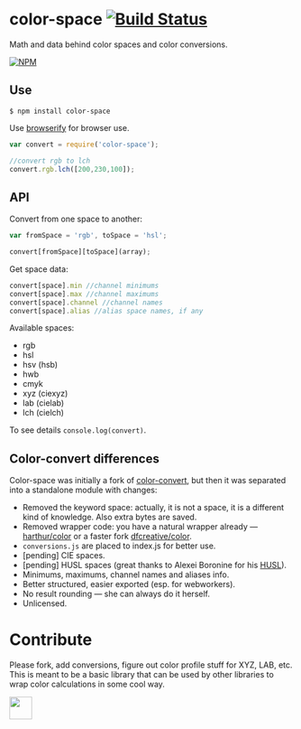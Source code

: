 # color-space [![Build Status](https://travis-ci.org/dfcreative/color-space.svg?branch=master)](https://travis-ci.org/dfcreative/color-space)

Math and data behind color spaces and color conversions.

[![NPM](https://nodei.co/npm/color-space.png?downloads=true&downloadRank=true&stars=true)](https://nodei.co/npm/color-space/)



## Use

`$ npm install color-space`

Use [browserify](https://github.com/substack/node-browserify) for browser use.

```js
var convert = require('color-space');

//convert rgb to lch
convert.rgb.lch([200,230,100]);
```

## API

Convert from one space to another:

```js
var fromSpace = 'rgb', toSpace = 'hsl';

convert[fromSpace][toSpace](array);
```

Get space data:

```js
convert[space].min //channel minimums
convert[space].max //channel maximums
convert[space].channel //channel names
convert[space].alias //alias space names, if any
```

Available spaces:

* rgb
* hsl
* hsv (hsb)
* hwb
* cmyk
* xyz (ciexyz)
* lab (cielab)
* lch (cielch)


To see details `console.log(convert)`.



## Color-convert differences

Color-space was initially a fork of [color-convert](https://github.com/harthur/color-convert), but then it was separated into a standalone module with changes:

* Removed the keyword space: actually, it is not a space, it is a different kind of knowledge. Also extra bytes are saved.
* Removed wrapper code: you have a natural wrapper already — [harthur/color](https://github.com/harthur/color) or a faster fork [dfcreative/color](https://github.com/dfcreative/color).
* `conversions.js` are placed to index.js for better use.
* [pending] CIE spaces.
* [pending] HUSL spaces (great thanks to Alexei Boronine for his [HUSL](https://github.com/boronine/husl)).
* Minimums, maximums, channel names and aliases info.
* Better structured, easier exported (esp. for webworkers).
* No result rounding — she can always do it herself.
* Unlicensed.

# Contribute

Please fork, add conversions, figure out color profile stuff for XYZ, LAB, etc. This is meant to be a basic library that can be used by other libraries to wrap color calculations in some cool way.



<a href="http://unlicense.org/UNLICENSE"><img src="http://upload.wikimedia.org/wikipedia/commons/6/62/PD-icon.svg" width="40"/></a>